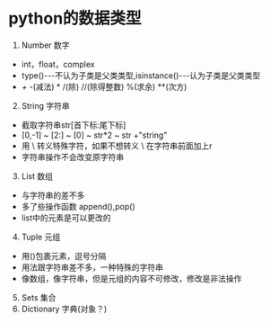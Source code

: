 # python的数据类型
1. Number 数字
  - int，float，complex
  - type()---不认为子类是父类类型,isinstance()---认为子类是父类类型
  - *+* -(减法) *  /(除) //(除得整数) %(求余)  **(次方)
2. String 字符串
  - 截取字符串str[首下标:尾下标] 
  - [0,-1] ~ [2:] ~ [0] ~ str*2 ~ str +"string"
  - 用 \ 转义特殊字符，如果不想转义 \ 在字符串前面加上r
  - 字符串操作不会改变原字符串
3. List 数组
 - 与字符串的差不多
 - 多了些操作函数 append(),pop()
 - list中的元素是可以更改的
4. Tuple 元组
 - 用()包裹元素，逗号分隔
 - 用法跟字符串差不多，一种特殊的字符串
 - 像数组，像字符串，但是元组的内容不可修改，修改是非法操作
5. Sets 集合
6. Dictionary 字典(对象？)
